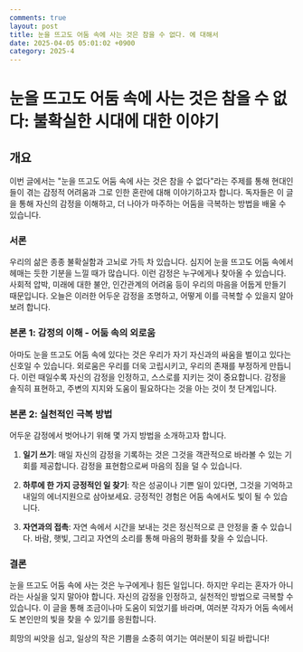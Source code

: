 ```yaml
---
comments: true
layout: post
title: 눈을 뜨고도 어둠 속에 사는 것은 참을 수 없다. 에 대해서
date: 2025-04-05 05:01:02 +0900
category: 2025-4
---
```


# 눈을 뜨고도 어둠 속에 사는 것은 참을 수 없다: 불확실한 시대에 대한 이야기

## 개요
이번 글에서는 "눈을 뜨고도 어둠 속에 사는 것은 참을 수 없다"라는 주제를 통해 현대인들이 겪는 감정적 어려움과 그로 인한 혼란에 대해 이야기하고자 합니다. 독자들은 이 글을 통해 자신의 감정을 이해하고, 더 나아가 마주하는 어둠을 극복하는 방법을 배울 수 있습니다.

### 서론
우리의 삶은 종종 불확실함과 고뇌로 가득 차 있습니다. 심지어 눈을 뜨고도 어둠 속에서 헤매는 듯한 기분을 느낄 때가 많습니다. 이런 감정은 누구에게나 찾아올 수 있습니다. 사회적 압박, 미래에 대한 불안, 인간관계의 어려움 등이 우리의 마음을 어둡게 만들기 때문입니다. 오늘은 이러한 어두운 감정을 조명하고, 어떻게 이를 극복할 수 있을지 알아보려 합니다.

### 본론 1: 감정의 이해 - 어둠 속의 외로움
아마도 눈을 뜨고도 어둠 속에 있다는 것은 우리가 자기 자신과의 싸움을 벌이고 있다는 신호일 수 있습니다. 외로움은 우리를 더욱 고립시키고, 우리의 존재를 부정하게 만듭니다. 이런 때일수록 자신의 감정을 인정하고, 스스로를 지키는 것이 중요합니다. 감정을 솔직히 표현하고, 주변의 지지와 도움이 필요하다는 것을 아는 것이 첫 단계입니다.

### 본론 2: 실천적인 극복 방법
어두운 감정에서 벗어나기 위해 몇 가지 방법을 소개하고자 합니다.

1. **일기 쓰기**: 매일 자신의 감정을 기록하는 것은 그것을 객관적으로 바라볼 수 있는 기회를 제공합니다. 감정을 표현함으로써 마음의 짐을 덜 수 있습니다.

2. **하루에 한 가지 긍정적인 일 찾기**: 작은 성공이나 기쁜 일이 있다면, 그것을 기억하고 내일의 에너지원으로 삼아보세요. 긍정적인 경험은 어둠 속에서도 빛이 될 수 있습니다.

3. **자연과의 접촉**: 자연 속에서 시간을 보내는 것은 정신적으로 큰 안정을 줄 수 있습니다. 바람, 햇빛, 그리고 자연의 소리를 통해 마음의 평화를 찾을 수 있습니다.

### 결론
눈을 뜨고도 어둠 속에 사는 것은 누구에게나 힘든 일입니다. 하지만 우리는 혼자가 아니라는 사실을 잊지 말아야 합니다. 자신의 감정을 인정하고, 실천적인 방법으로 극복할 수 있습니다. 이 글을 통해 조금이나마 도움이 되었기를 바라며, 여러분 각자가 어둠 속에서도 본인만의 빛을 찾을 수 있기를 응원합니다. 

희망의 씨앗을 심고, 일상의 작은 기쁨을 소중히 여기는 여러분이 되길 바랍니다!